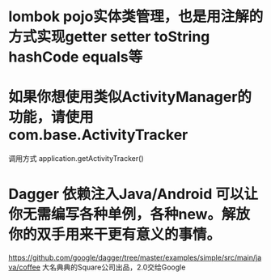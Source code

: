 # lombok pojo实体类管理，也是用注解的方式实现getter setter toString hashCode equals等

# 如果你想使用类似ActivityManager的功能，请使用com.base.ActivityTracker
调用方式 application.getActivityTracker()

# Dagger 依赖注入Java/Android 可以让你无需编写各种单例，各种new。解放你的双手用来干更有意义的事情。
https://github.com/google/dagger/tree/master/examples/simple/src/main/java/coffee
大名典典的Square公司出品，2.0交给Google
